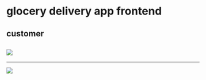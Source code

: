 # glocery delivery app frontend

## customer

![](https://i.imgur.com/EGJeIAI.png)
---

---
![](https://i.imgur.com/uMmlsu8.png)
